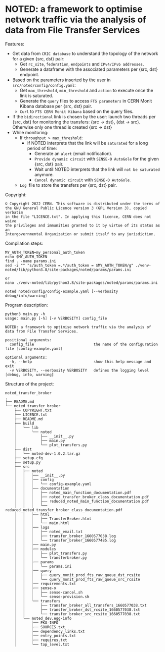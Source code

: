 # NOTED: a framework to optimise network traffic via the analysis of data from File Transfer Services

Features:

- Get data from `CRIC database` to understand the topology of the network for a given {src, dst} pair:
    - Get `rc_site`, `federation`, `endpoints` and `IPv4/IPv6 addresses`.
    - Generate a dataframe with the associated parameters per {src, dst} endpoint.
- Based on the parameters inserted by the user in `src/noted/config/config.yaml`:
    - Get `max_threshold`, `min_threshold` and `action` to execute once the link is saturated.
    - Generate the `query` files to access `FTS parameters` in CERN Monit Kibana database per {src, dst} pair.
    - `Curl` to `FTS CERN Monit Kibana` based on the query files.
- If the `bidirectional` link is chosen by the user: launch two threads per {src, dst} for monitoring the transfers: {src -> dst}, {dst -> src}. Otherwise only one thread is created {src -> dst}
- While monitoring:
    - If `throughput > max_threshold`: 
        - If NOTED interprets that the link will be `saturated` for a long period of time: 
            - Generate an `alert` (email notification).
            - `Provide dynamic circuit` with `SENSE-O AutoGole` for the given {src, dst} pair.
            - Wait until NOTED interprets that the link will `not be saturated` anymore.
            - `Cancel dynamic circuit` with `SENSE-O AutoGole`.
    - `Log `file to store the transfers per {src, dst} pair.

Copyright:
```
© Copyright 2022 CERN. This software is distributed under the terms of 
the GNU General Public Licence version 3 (GPL Version 3), copied verbatim 
in the file "LICENCE.txt". In applying this licence, CERN does not waive 
the privileges and immunities granted to it by virtue of its status as an 
Intergovernmental Organization or submit itself to any jurisdiction.
```

Compilation steps:
```
MY_AUTH_TOKEN=my_personal_auth_token
echo $MY_AUTH_TOKEN
find . -name params.ini
sed -i "" "s/auth_token =.*/auth_token = $MY_AUTH_TOKEN/g" ./venv-noted/lib/python3.8/site-packages/noted/params/params.ini

or
nano ./venv-noted/lib/python3.8/site-packages/noted/params/params.ini

noted noted/config/config-example.yaml [--verbosity debug/info/warning]
```

Program description:
```
python3 main.py -h
usage: main.py [-h] [-v VERBOSITY] config_file

NOTED: a framework to optimise network traffic via the analysis of data from File Transfer Services.

positional arguments:
  config_file                           the name of the configuration file [config-example.yaml]

optional arguments:
  -h, --help                            show this help message and exit
  -v VERBOSITY, --verbosity VERBOSITY   defines the logging level [debug, info, warning]
```

Structure of the project:
```
noted_transfer_broker
.
├── README.md
└── noted_transfer_broker
    ├── COPYRIGHT.txt
    ├── LICENCE.txt
    ├── README.md
    ├── build
    │   └── lib
    │       └── noted
    │           ├── __init__.py
    │           ├── main.py
    │           └── plot_transfers.py
    ├── dist
    │   └── noted-dev-1.0.2.tar.gz
    ├── setup.cfg
    ├── setup.py
    ├── src
    │   ├── noted
    │   │   ├── __init__.py
    │   │   ├── config
    │   │   │   └── config-example.yaml
    │   │   ├── documentation
    │   │   │   ├── noted_main_function_documentation.pdf
    │   │   │   ├── noted_transfer_broker_class_documentation.pdf
    │   │   │   ├── reduced_noted_main_function_documentation.pdf
    │   │   │   └── reduced_noted_transfer_broker_class_documentation.pdf
    │   │   ├── html
    │   │   │   ├── TransferBroker.html
    │   │   │   └── main.html
    │   │   ├── logs
    │   │   │   ├── noted_email.txt
    │   │   │   ├── transfer_broker_1660577038.log
    │   │   │   └── transfer_broker_1660577485.log
    │   │   ├── main.py
    │   │   ├── modules
    │   │   │   ├── plot_transfers.py
    │   │   │   └── transferbroker.py
    │   │   ├── params
    │   │   │   └── params.ini
    │   │   ├── query
    │   │   │   ├── query_monit_prod_fts_raw_queue_dst_rcsite
    │   │   │   └── query_monit_prod_fts_raw_queue_src_rcsite
    │   │   ├── requirements.txt
    │   │   ├── sense-o
    │   │   │   ├── sense-cancel.sh
    │   │   │   └── sense-provision.sh
    │   │   └── transfers
    │   │       ├── transfer_broker_all_transfers_1660577038.txt
    │   │       ├── transfer_broker_dst_rcsite_1660577038.txt
    │   │       └── transfer_broker_src_rcsite_1660577038.txt
    │   └── noted_dev.egg-info
    │       ├── PKG-INFO
    │       ├── SOURCES.txt
    │       ├── dependency_links.txt
    │       ├── entry_points.txt
    │       ├── requires.txt
    │       └── top_level.txt
```
